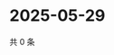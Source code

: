 # 2025-05-29

共 0 条

<!-- BEGIN ZHIHUQUESTIONS -->
<!-- 最后更新时间 Thu May 29 2025 14:17:01 GMT+0800 (China Standard Time) -->

<!-- END ZHIHUQUESTIONS -->
